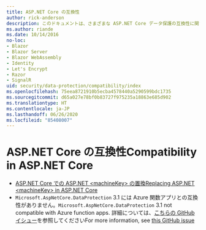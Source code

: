 ```yaml
---
title: ASP.NET Core の互換性
author: rick-anderson
description: このドキュメントは、さまざまな ASP.NET Core データ保護の互換性に関するトピックの目次として機能します。
ms.author: riande
ms.date: 10/14/2016
no-loc:
- Blazor
- Blazor Server
- Blazor WebAssembly
- Identity
- Let's Encrypt
- Razor
- SignalR
uid: security/data-protection/compatibility/index
ms.openlocfilehash: 75eea8721910b5ecba4578440a5290599bdc1735
ms.sourcegitcommit: d65a027e78bf0b83727f975235a18863e685d902
ms.translationtype: HT
ms.contentlocale: ja-JP
ms.lasthandoff: 06/26/2020
ms.locfileid: "85408007"
---
```

# <a name="compatibility-in-aspnet-core"></a><span data-ttu-id="383ef-103">ASP.NET Core の互換性</span><span class="sxs-lookup"><span data-stu-id="383ef-103">Compatibility in ASP.NET Core</span></span>

* [<span data-ttu-id="383ef-104">ASP.NET Core での ASP.NET \<machineKey> の置換</span><span class="sxs-lookup"><span data-stu-id="383ef-104">Replacing ASP.NET \<machineKey> in ASP.NET Core</span></span>](xref:security/data-protection/compatibility/replacing-machinekey)
* <span data-ttu-id="383ef-105">`Microsoft.AspNetCore.DataProtection` 3.1 には Azure 関数アプリとの互換性がありません。</span><span class="sxs-lookup"><span data-stu-id="383ef-105">`Microsoft.AspNetCore.DataProtection` 3.1 not compatible with Azure function apps.</span></span> <span data-ttu-id="383ef-106">詳細については、[こちらの GitHub イシュー](https://github.com/Azure/azure-functions-host/issues/5447)を参照してください</span><span class="sxs-lookup"><span data-stu-id="383ef-106">For more information, see [this GitHub issue](https://github.com/Azure/azure-functions-host/issues/5447)</span></span>
